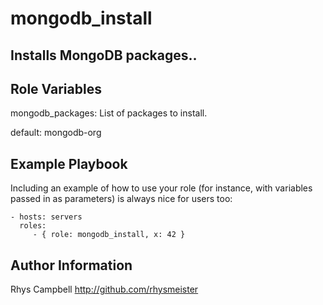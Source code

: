 mongodb_install
===============

Installs MongoDB packages..
------------

Role Variables
--------------

mongodb_packages: List of packages to install.

default: mongodb-org

Example Playbook
----------------

Including an example of how to use your role (for instance, with variables
passed in as parameters) is always nice for users too:

    - hosts: servers
      roles:
         - { role: mongodb_install, x: 42 }


Author Information
------------------

Rhys Campbell http://github.com/rhysmeister
